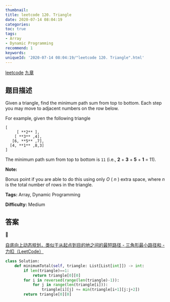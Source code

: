 ```yaml
---
thumbnail:
title: leetcode 120. Triangle
date: 2020-07-14 08:04:19
categories:
toc: true
tags:
- Array
- Dynamic Programming
recommend: 1
keywords:
uniqueId: '2020-07-14 08:04:19/"leetcode 120. Triangle".html'
---
```


<a href="https://leetcode.com/problems/triangle/">leetcode</a>
<a href="https://www.jiuzhang.com/solution/triangle/">九章</a>
## 题目描述
Given a triangle, find the minimum path sum from top to bottom. Each step you
may move to adjacent numbers on the row below.

For example, given the following triangle
        
    [
         [ **2** ],
        [ **3** ,4],
       [6, **5** ,7],
      [4, **1** ,8,3]
    ]


The minimum path sum from top to bottom is `11` (i.e., **2** \+ **3** \+ **5**
\+ **1** = 11).

**Note:**

Bonus point if you are able to do this using only _O_ ( _n_ ) extra space,
where _n_ is the total number of rows in the triangle.


**Tags:** Array, Dynamic Programming

**Difficulty:** Medium

## 答案
<!--more-->

[自底向上动态规划，类似于从起点到目的地之间的最短路径 - 三角形最小路径和 - 力扣（LeetCode）](https://leetcode-cn.com/problems/triangle/solution/zi-di-xiang-shang-dong-tai-gui-hua-lei-si-yu-cong-/)

```python
class Solution:
    def minimumTotal(self, triangle: List[List[int]]) -> int:
        if len(triangle)==1:
            return triangle[0][0]
        for i in reversed(range(len(triangle)-1)):
            for j in range(len(triangle[i])):
                triangle[i][j] += min(triangle[i+1][j:j+2])
        return triangle[0][0]
```
